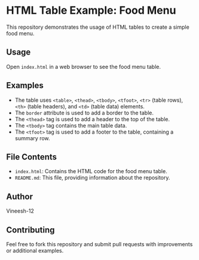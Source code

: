 # HTML Table Example: Food Menu

This repository demonstrates the usage of HTML tables to create a simple food menu.

## Usage

Open `index.html` in a web browser to see the food menu table.

## Examples

* The table uses `<table>`, `<thead>`, `<tbody>`, `<tfoot>`, `<tr>` (table rows), `<th>` (table headers), and `<td>` (table data) elements.
* The `border` attribute is used to add a border to the table.
* The `<thead>` tag is used to add a header to the top of the table.
* The `<tbody>` tag contains the main table data.
* The `<tfoot>` tag is used to add a footer to the table, containing a summary row.

## File Contents

* `index.html`: Contains the HTML code for the food menu table.
* `README.md`: This file, providing information about the repository.

## Author

Vineesh-12

## Contributing

Feel free to fork this repository and submit pull requests with improvements or additional examples.
